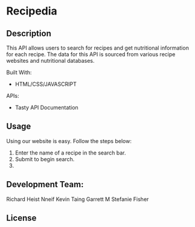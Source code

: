 # Recipedia

## Description

This API allows users to search for recipes and get nutritional information for each recipe. The data for this API is sourced from various recipe websites and nutritional databases.

Built With: 
- HTML/CSS/JAVASCRIPT

APIs:
- Tasty API Documentation

## Usage

Using our website is easy. Follow the steps below:

1. Enter the name of a recipe in the search bar.
2. Submit to begin search. 
3.

## Development Team:
Richard Heist
Nneif 
Kevin Taing
Garrett M
Stefanie Fisher 

## License